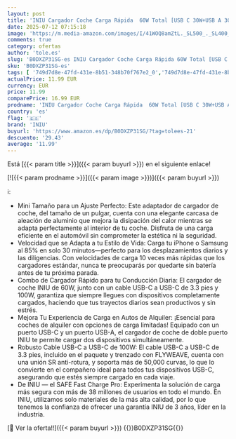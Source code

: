 ```yaml
---
layout: post
title: 'INIU Cargador Coche Carga Rápida  60W Total [USB C 30W+USB A 30W] PD & QC3.0 Car Charger+[1m] 100W Cable  USB C Cargador Mechero Coche para Movil iPhone 16 15 14 Pro MAX iPad Samsung S25 Huawei LG'
date: 2025-07-12 07:15:18
image: 'https://m.media-amazon.com/images/I/41WOQ8amZtL._SL500_._SL400_.jpg'
comments: true
category: ofertas
author: 'tole.es'
slug: 'B0DXZP31SG-es INIU Cargador Coche Carga Rápida 60W Total [USB C 30W+USB...'
sku: 'B0DXZP31SG-es'
tags: [ '749d7d8e-47fd-431e-8b51-348b70f767e2_0','749d7d8e-47fd-431e-8b51-348b70f767e2_6901','Accesorios para móviles','Arborist Merchandising Root','Cargadores de teléfonos móviles para coches','Cargadores para móviles','Comunicación móvil y accesorios','Electrónica','Self Service','Special Features Stores','Top Brands Tech Peripherals','Top Brands Tech Selection','iniu','ipad','iphone','🇪🇸', ]
actualPrice: 11.99 EUR
currency: EUR
price: 11.99
comparePrice: 16.99 EUR
prodname: 'INIU Cargador Coche Carga Rápida  60W Total [USB C 30W+USB A 30W] PD & QC3.0 Car Charger+[1m] 100W Cable  USB C Cargador Mechero Coche para Movil iPhone 16 15 14 Pro MAX iPad Samsung S25 Huawei LG'
country: 'es'
flag: '🇪🇸'
brand: 'INIU'
buyurl: 'https://www.amazon.es/dp/B0DXZP31SG/?tag=tolees-21'
descuento: '29.43'
average: '11.99'
---
```


Está [{{< param title >}}]({{< param buyurl >}}) en el siguiente enlace!

[![{{< param prodname >}}]({{< param image >}})]({{< param buyurl >}})

ℹ️:

- Mini Tamaño para un Ajuste Perfecto: Este adaptador de cargador de coche, del tamaño de un pulgar, cuenta con una elegante carcasa de aleación de aluminio que mejora la disipación del calor mientras se adapta perfectamente al interior de tu coche. Disfruta de una carga eficiente en el automóvil sin comprometer la estética ni la seguridad.
- Velocidad que se Adapta a tu Estilo de Vida: Carga tu iPhone o Samsung al 85% en solo 30 minutos—perfecto para los desplazamientos diarios y las diligencias. Con velocidades de carga 10 veces más rápidas que los cargadores estándar, nunca te preocuparás por quedarte sin batería antes de tu próxima parada.
- Combo de Cargador Rápido para tu Conducción Diaria: El cargador de coche INIU de 60W, junto con un cable USB-C a USB-C de 3.3 pies y 100W, garantiza que siempre llegues con dispositivos completamente cargados, haciendo que tus trayectos diarios sean productivos y sin estrés.
- Mejora Tu Experiencia de Carga en Autos de Alquiler: ¡Esencial para coches de alquiler con opciones de carga limitadas! Equipado con un puerto USB-C y un puerto USB-A, el cargador de coche de doble puerto INIU te permite cargar dos dispositivos simultáneamente.
- Robusto Cable USB-C a USB-C de 100W: El cable USB-C a USB-C de 3.3 pies, incluido en el paquete y trenzado con FLYWEAVE, cuenta con una unión SR anti-rotura, y soporta más de 50,000 curvas, lo que lo convierte en el compañero ideal para todos tus dispositivos USB-C, asegurando que estés siempre cargado en cada viaje.
- De INIU — el SAFE Fast Charge Pro: Experimenta la solución de carga más segura con más de 38 millones de usuarios en todo el mundo. En INIU, utilizamos solo materiales de la más alta calidad, por lo que tenemos la confianza de ofrecer una garantía INIU de 3 años, líder en la industria.

[🛒 Ver la oferta!!]({{< param buyurl >}})
{{<world>}}B0DXZP31SG{{</world>}}
